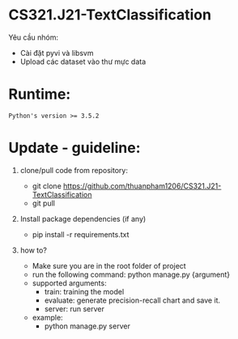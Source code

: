 # CS321.J21-TextClassification
Yêu cầu nhóm: 
- Cài đặt pyvi và libsvm
- Upload các dataset vào thư mực data

# Runtime:
    Python's version >= 3.5.2

# Update - guideline:
1. clone/pull code from repository:
    - git clone https://github.com/thuanpham1206/CS321.J21-TextClassification
    - git pull

2. Install package dependencies (if any)
    - pip install -r requirements.txt

3. how to?
    - Make sure you are in the root folder of project
    - run the following command: python manage.py {argument}
    - supported arguments:
        + train: training the model
        + evaluate: generate precision-recall chart and save it.
        + server: run server
    - example:
        + python manage.py server